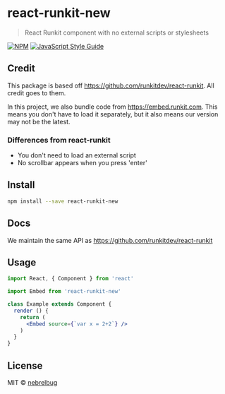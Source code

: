 # react-runkit-new

> React Runkit component with no external scripts or stylesheets

[![NPM](https://img.shields.io/npm/v/react-runkit-new.svg)](https://www.npmjs.com/package/react-runkit-new) [![JavaScript Style Guide](https://img.shields.io/badge/code_style-standard-brightgreen.svg)](https://standardjs.com)

## Credit

This package is based off https://github.com/runkitdev/react-runkit. All credit goes to them.

In this project, we also bundle code from https://embed.runkit.com. This means you don't have to load it separately, but it also means our version may not be the latest.

### Differences from react-runkit

- You don't need to load an external script
- No scrollbar appears when you press 'enter'

## Install

```bash
npm install --save react-runkit-new
```

## Docs

We maintain the same API as https://github.com/runkitdev/react-runkit

## Usage

```jsx
import React, { Component } from 'react'

import Embed from 'react-runkit-new'

class Example extends Component {
  render () {
    return (
      <Embed source={`var x = 2+2`} />
    )
  }
}
```

## License

MIT © [nebrelbug](https://github.com/nebrelbug)
